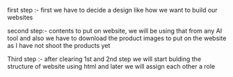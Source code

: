 first step :-  first we have to decide a design like how we want to build our websites

second step:-  contents to put on website, we will be using that from any AI tool and also we have to download the product images to put on the website as I  have not shoot the products yet

Third step :-  after clearing 1st and 2nd step we will start bulding the structure of website using html and later we will assign each other a role 


